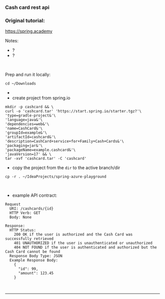 ### Cash card rest api

### Original tutorial:
https://spring.academy

Notes:
- ?
- ?

<br>

Prep and run it locally:


```
cd ~/Downloads
```
- 
- create project from spring.io
```
mkdir -p cashcard && \
curl -o 'cashcard.tar' 'https://start.spring.io/starter.tgz?'\
'type=gradle-project&'\
'language=java&'\
'dependencies=web&'\
'name=CashCard&'\
'groupId=example&'\
'artifactId=cashcard&'\
'description=CashCard+service+for+Family+Cash+Cards&'\
'packaging=jar&'\
'packageName=example.cashcard&'\
'javaVersion=17' && \
tar -xvf 'cashcard.tar' -C 'cashcard'
```

- copy the project from the `dir` to the active branch/dir
```
cp -r . ~/IdeaProjects/spring-azure-playground
```

<br>

- example API contract:
```
Request
  URI: /cashcards/{id}
  HTTP Verb: GET
  Body: None

Response:
  HTTP Status:
    200 OK if the user is authorized and the Cash Card was successfully retrieved
    401 UNAUTHORIZED if the user is unauthenticated or unauthorized
    404 NOT FOUND if the user is authenticated and authorized but the Cash Card cannot be found
  Response Body Type: JSON
  Example Response Body:
    {
      "id": 99,
      "amount": 123.45
    }
```







<br>

---